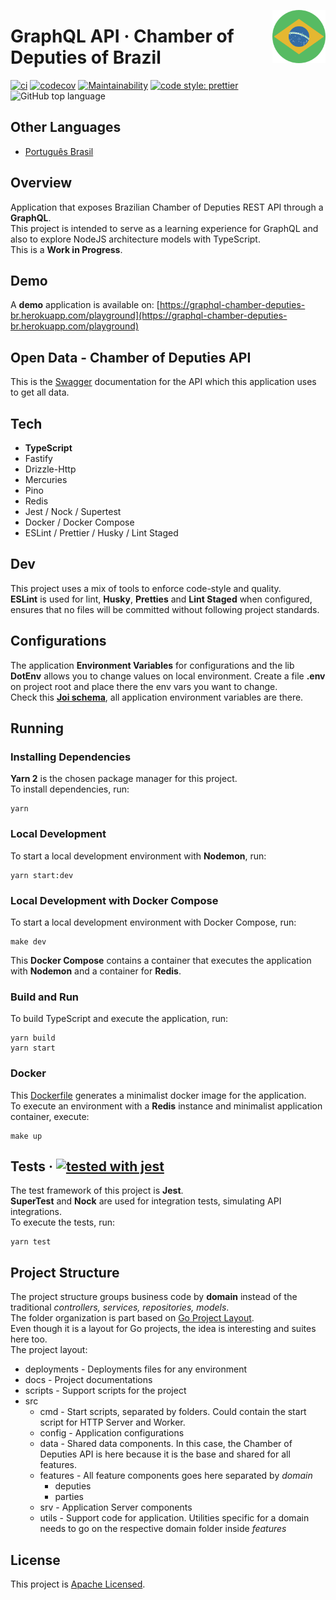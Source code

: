 <a href="https://github.com/vitorsalgado/camara-deputados-graphql" target="_blank"><img src="docs/assets/logo.png" alt="Câmera dos Deputados GraphQL Logo" width="85px" align="right" /></a>

# GraphQL API &middot; Chamber of Deputies of Brazil

[![ci](https://github.com/vitorsalgado/camara-deputados-graphql/actions/workflows/ci.yml/badge.svg)](https://github.com/vitorsalgado/camara-deputados-graphql/actions/workflows/ci.yml)
[![codecov](https://codecov.io/gh/vitorsalgado/camara-deputados-graphql/branch/main/graph/badge.svg?token=24HGDVTL7W)](https://codecov.io/gh/vitorsalgado/camara-deputados-graphql)
[![Maintainability](https://api.codeclimate.com/v1/badges/0755f928bd5117d669a9/maintainability)](https://codeclimate.com/github/vitorsalgado/camara-deputados-graphql/maintainability)
[![code style: prettier](https://img.shields.io/badge/code_style-prettier-ff69b4.svg?style=flat-square)](https://github.com/prettier/prettier)
![GitHub top language](https://img.shields.io/github/languages/top/vitorsalgado/camara-deputados-graphql)

## Other Languages

* [Português Brasil](README.pt-br.md)

## Overview

Application that exposes Brazilian Chamber of Deputies REST API through a **GraphQL**.  
This project is intended to serve as a learning experience for GraphQL and also to explore NodeJS architecture models
with TypeScript.  
This is a **Work in Progress**.

## Demo

A **demo** application is available
on: [https://graphql-chamber-deputies-br.herokuapp.com/playground](https://graphql-chamber-deputies-br.herokuapp.com/playground)

## Open Data - Chamber of Deputies API

This is the [Swagger](https://dadosabertos.camara.leg.br/swagger/api.html) documentation for the API which this
application uses to get all data.

## Tech

* **TypeScript**
* Fastify
* Drizzle-Http
* Mercuries
* Pino
* Redis
* Jest / Nock / Supertest
* Docker / Docker Compose
* ESLint / Prettier / Husky / Lint Staged

## Dev

This project uses a mix of tools to enforce code-style and quality.  
**ESLint** is used for lint, **Husky**, **Pretties** and **Lint Staged** when configured, ensures that no files will be
committed without following project standards.

## Configurations

The application **Environment Variables** for configurations and the lib **DotEnv** allows you to change values on local
environment. Create a file **.env** on project root and place there the env vars you want to change.  
Check this **[Joi schema](src/config/env/env.schema.ts)**, all application environment variables are there.

## Running

### Installing Dependencies

**Yarn 2** is the chosen package manager for this project.  
To install dependencies, run:

```
yarn
```

### Local Development

To start a local development environment with **Nodemon**, run:

```
yarn start:dev
```

### Local Development with Docker Compose

To start a local development environment with Docker Compose, run:

```
make dev
```

This **Docker Compose** contains a container that executes the application with **Nodemon**
and a container for **Redis**.

### Build and Run

To build TypeScript and execute the application, run:

```
yarn build
yarn start
```

### Docker

This [Dockerfile](Dockerfile) generates a minimalist docker image for the application.  
To execute an environment with a **Redis** instance and minimalist application container, execute:

```
make up
```

## Tests &middot; [![tested with jest](https://img.shields.io/badge/tested_with-jest-99424f.svg)](https://github.com/facebook/jest)

The test framework of this project is **Jest**.  
**SuperTest** and **Nock** are used for integration tests, simulating API integrations.  
To execute the tests, run:

```
yarn test
```

## Project Structure

The project structure groups business code by **domain** instead of the traditional
*controllers, services, repositories, models*.   
The folder organization is part based on [Go Project Layout](https://github.com/golang-standards/project-layout).  
Even though it is a layout for Go projects, the idea is interesting and suites here too.  
The project layout:

- deployments - Deployments files for any environment
- docs - Project documentations
- scripts - Support scripts for the project
- src
  - cmd - Start scripts, separated by folders. Could contain the start script for HTTP Server and Worker.
  - config - Application configurations
  - data - Shared data components. In this case, the Chamber of Deputies API is here because it is the base and shared
    for all features.
  - features - All feature components goes here separated by *domain*
    - deputies
    - parties
  - srv - Application Server components
  - utils - Support code for application. Utilities specific for a domain needs to go on the respective domain folder
    inside *features*

## License

This project is [Apache Licensed](LICENSE).

